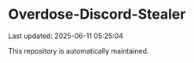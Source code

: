# Overdose-Discord-Stealer

Last updated: 2025-06-11 05:25:04

This repository is automatically maintained.
